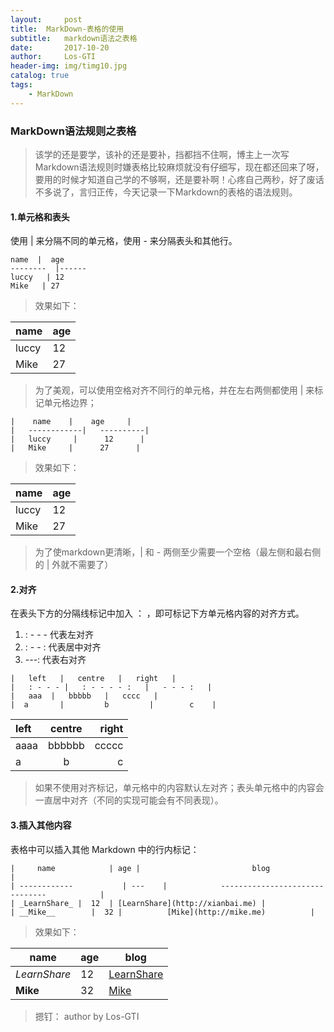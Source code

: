 ```yaml
---
layout:     post
title:  MarkDown-表格的使用
subtitle:   markdown语法之表格
date:       2017-10-20
author:     Los-GTI
header-img: img/timg10.jpg
catalog: true
tags:
    - MarkDown
---
```

### MarkDown语法规则之表格

> 该学的还是要学，该补的还是要补，挡都挡不住啊，博主上一次写Markdown语法规则时嫌表格比较麻烦就没有仔细写，现在都还回来了呀，要用的时候才知道自己学的不够啊，还是要补啊！心疼自己两秒，好了废话不多说了，言归正传，今天记录一下Markdown的表格的语法规则。

#### 1.单元格和表头
使用 | 来分隔不同的单元格，使用 - 来分隔表头和其他行。

```
name  |  age 
--------  |------
luccy   | 12
Mike   | 27
```
> 效果如下：

name  |  age 
--------  |------
luccy   | 12
Mike   | 27

> 为了美观，可以使用空格对齐不同行的单元格，并在左右两侧都使用 | 来标记单元格边界；

```
|    name    |    age     |
|   ------------|   ----------|
|   luccy     |      12      |
|   Mike     |      27      |
```
> 效果如下：

|    name    |    age     |
|   ---------    |   --------- |
|   luccy     |      12      |
|   Mike     |      27      |

>为了使markdown更清晰，| 和 -  两侧至少需要一个空格（最左侧和最右侧的 | 外就不需要了）

#### 2.对齐
在表头下方的分隔线标记中加入 ： ，即可标记下方单元格内容的对齐方式。
1. : - - -      代表左对齐
2. : - -  :     代表居中对齐
3.  ---:     代表右对齐

```
|   left   |   centre   |   right   |
|   : - - - |   : - - - - :   |   - - - :   |
|   aaa  |   bbbbb   |   cccc   |
|  a       |         b         |        c    |
```

|   left   |   centre   |   right   |
|   :---   |   :----:   |   ----:   |
|   aaaa   |   bbbbbb   |   ccccc   |
|   a       |   b        |   c       |

> 如果不使用对齐标记，单元格中的内容默认左对齐；表头单元格中的内容会一直居中对齐（不同的实现可能会有不同表现）。

#### 3.插入其他内容
表格中可以插入其他 Markdown 中的行内标记：

```
|     name            | age |                         blog                                |
| ------------           | ---    |            -------------------------------            |
| _LearnShare_ |  12  | [LearnShare](http://xianbai.me) |
| __Mike__        |  32 |          [Mike](http://mike.me)          |
```
> 效果如下：

|     name            | age |                         blog                                |
| ------------           | ---    |            -------------------------------            |
| _LearnShare_ |  12  | [LearnShare](http://xianbai.me) |
| __Mike__        |  32 |          [Mike](http://mike.me)          |

> 摁钉： author  by Los-GTI
